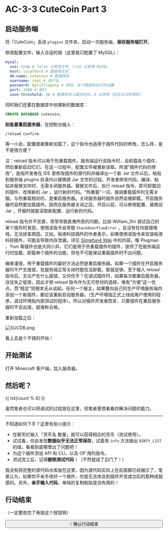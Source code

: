 # AC-3-3 CuteCoin Part 3

## 启动服务端

将「CuteCoin」丢进 `plugins` 文件夹，启动一次服务端，**保存服务端打开**。

修改配置文件，输入合适的值（这里我只配置了 MySQL）：

```yaml
mysql:
  use: true # false 以使用文件，true 以使用 MySQL
  host: localhost # 数据库主机
  db-name: cutecoin # 数据库名
  username: root # 用户名
  password: mylittlepony # 密码，这个根据你自己的设置
  port: 3306 # 端口
  save-threshold: 30 # 数据库写入缓存时间，0 以禁用（仅在关闭时保存）
```

同时我们还要在数据库中创建新的数据库：

```sql
CREATE DATABASE cutecoin;
```

**别急着重启服务器**，在控制台输入：

```
/reload confirm
```

等一小会，配置就被重新加载了，这个指令也适用于插件代码的修改，怎么样，是不是很方便？

注：reload 指令可以用于热重载插件。服务端运行该指令时，会卸载各个插件，然后重新启动它们。在这一过程中，配置文件被重新读取。所谓“插件代码的修改”，是指开发者在 IDE 里修改插件的源代码并编译出一个新 Jar 文件以后，粘贴到服务端 plugins 目录内以替换原 Jar 文件的过程。开发者修改代码、编译、粘贴并替换文件时，无需关闭服务器。替换文件后，执行 reload 指令，即可卸载旧的插件，改用新的 Jar ，运行新的代码。“热重载”一词，强调重载插件时无需关服。与热重载相对的，是重启服务器。关闭服务器时插件自然会被卸载，开启服务器时自然要加载插件。因而在服务器关闭之后、开启以前，可以修改配置、替换旧 Jar 。开服时就能读取新配置、运行新的代码。

reload 指令并不完善，常常导致匪夷所思的问题。比如 William_Shi 调试自己的某个插件时发现，使用该指令会导致 `StackOverFlowError` ，且没有任何报错堆栈，无法排查原因。又如，粘液科技插件的作者表示，如果使用该指令来安装粘液科技插件，可能会导致内存泄漏。详见 [Slimefun4 Wiki](https://github.com/Slimefun/Slimefun4/wiki/Installing-Slimefun#how-to-install) 中的内容。像 Plugman 、Yum 等插件也是大同小异，它们是用于热重载插件的插件，提供了在服务端运行时加载、卸载单个插件的功能，但也不可能保证重载插件时不出问题。

编者谨按，用于重载插件的最好方法必然是重启服务器。如果一个插件在开启服务器时不产生报错，在服务端正常关闭时能恰当卸载，那就足够。至于输入 reload 指令后，无论产生什么报错，又何伤乎？在调试插件时，如果每次都重启服务器，往往失之低效，因此才把 reload 指令作为无可奈何的选择，惟有“方便”这一优点。而“稳定”则根本无从谈起。任何一个服主，如果要向自己的生产环境服务端内添加一个新插件，都应该重新启动服务器。（生产环境指正式上线给用户使用的程序，调试环境指内部测试的程序）。所以对插件开发者而言，只要插件在重启服务器时不会出错，就堪称合格。

重新加载之后：

![SUCDB.png](https://s2.loli.net/2022/04/15/Fqn7c9IuvrVkT8U.png)

看上去是个不错的开始！

## 开始测试

打开 Minecraft 客户端，加入服务器。

## 然后呢？

<script setup>
    import { ref } from 'vue';
    const count = ref(0);
    const txt = [
        "单击开始事件还原",
        "RarityEG：这次轮到你了。",
        "RarityEG：找出程序 Bug 的方法，我在 AC-1-3 和 AC-1-4 中有提到过。",
        "RarityEG：……",
        "RarityEG：让我看看你的能力，就当是结业考试吧。",
        "事件模拟已结束——单击重新模拟"
    ];
</script>

<div @click.native="count++;" class="btn-event">{{ txt[count % 6] }}</div>

虽然笔者也可以把调试的过程放在这里，但笔者更想看看你解决问题的能力。

---

不知道如何下手？这里有些小提示：

- 在聊天栏输入「货币名 数量」就可以获得相应的货币（测试使用）。
- 试试看，你会发现**数据似乎无法正常保存**，试着用 `info` 方法输出 `DIRTY_LIST` 的值，看看到底哪里出了问题吧！
- 为这个插件添加 API 和 CLI，以及 OP 用的指令。
- 测试完工后，记得**删除测试代码**！（不然就成了后门了！）

我没有把完整的源代码仓库放在这里，因为源代码实际上在前面都已经展示了，笔者认为，如果你不亲手改好一个插件，你是无法体会到插件开发成功后的那种成就感的。另外，**亲手输入代码**，单纯的复制粘贴是没有用的！

## 行动结束

（一定要改完了再按这个按钮啊）

<button type='button' class="btn-unconfirmed" style="width:100%;transition:500ms;" onclick="this.innerHTML=' ✓ 恭喜！';document.getElementById('hiddenEle').style.display = 'block';this.className='btn-confirmed';this.onclick=function(){};"> ❔ 确认行动结束 </button>

<div id='hiddenEle' style='display:none;'>

> 行动结果：最终胜利！

恭喜！我想到这个时候你应该非常激动，嗯，这是你应得的。

到此为止，本教程的主要部分就落下帷幕了，听一首歌，然后前往最后一章，笔者还有一点想说的。

<iframe frameborder="no" border="0" marginwidth="0" marginheight="0" width="100%" height="86" src="//music.163.com/outchain/player?type=2&id=28077561&auto=0&height=66"></iframe>

</div>